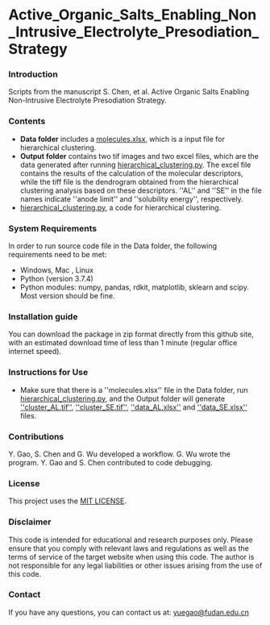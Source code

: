 # Active_Organic_Salts_Enabling_Non_Intrusive_Electrolyte_Presodiation_Strategy
### Introduction
Scripts from the manuscript S. Chen, et al. Active Organic Salts Enabling Non-Intrusive Electrolyte Presodiation Strategy.

### Contents
- **Data folder** includes a [molecules.xlsx](./Data/molecules.xlsx), which is a input file for hierarchical clustering.
- **Output folder** contains two tif images and two excel files, which are the data generated after running [hierarchical_clustering.py](./hierarchical_clustering.py). The excel file contains the results of the calculation of the molecular descriptors, while the tiff file is the dendrogram obtained from the hierarchical clustering analysis based on these descriptors. ''AL'' and ''SE'' in the file names indicate ''anode limit'' and ''solubility energy'', respectively.
- [hierarchical_clustering.py](./hierarchical_clustering.py), a code for hierarchical clustering.

### System Requirements
In order to run source code file in the Data folder, the following requirements need to be met:
- Windows, Mac , Linux
- Python (version 3.7.4)
- Python modules: numpy, pandas, rdkit, matplotlib, sklearn and scipy. Most version should be fine.

### Installation guide
You can download the package in zip format directly from this github site, with an estimated download time of less than 1 minute (regular office internet speed).

### Instructions for Use
- Make sure that there is a ''molecules.xlsx'' file in the Data folder, run [hierarchical_clustering.py](./hierarchical_clustering.py), and the Output folder will generate [''cluster_AL.tif''](./Output/cluster_AL.tif), [''cluster_SE.tif''](./Output/cluster_SE.tif), [''data_AL.xlsx''](./Output/data_AL.xlsx) and [''data_SE.xlsx''](./Output/data_SE.xlsx) files.

### Contributions
Y. Gao, S. Chen and G. Wu developed a workflow. G. Wu wrote the program. Y. Gao and S. Chen contributed to code debugging.

### License
This project uses the [MIT LICENSE](LICENSE).

### Disclaimer
This code is intended for educational and research purposes only. Please ensure that you comply with relevant laws and regulations as well as the terms of service of the target website when using this code. The author is not responsible for any legal liabilities or other issues arising from the use of this code.

### Contact
If you have any questions, you can contact us at: yuegao@fudan.edu.cn
